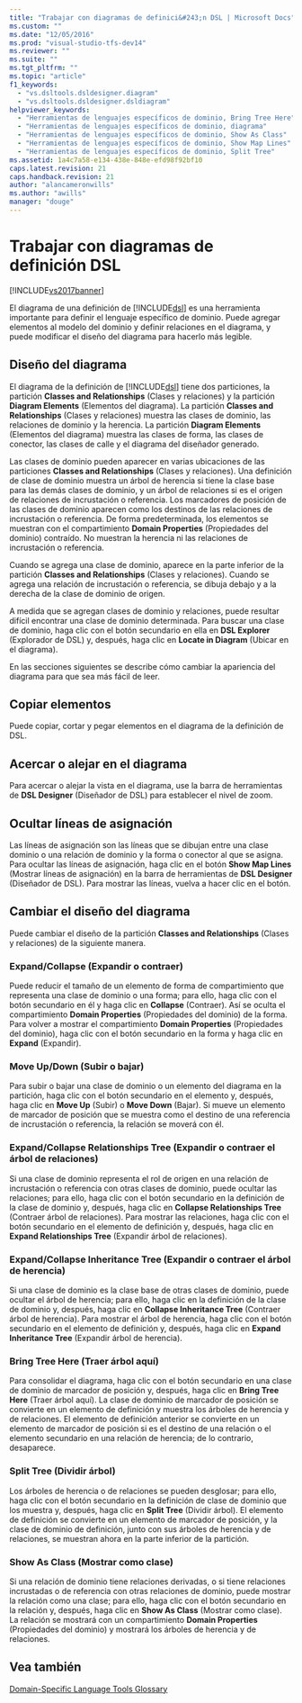 ```yaml
---
title: "Trabajar con diagramas de definici&#243;n DSL | Microsoft Docs"
ms.custom: ""
ms.date: "12/05/2016"
ms.prod: "visual-studio-tfs-dev14"
ms.reviewer: ""
ms.suite: ""
ms.tgt_pltfrm: ""
ms.topic: "article"
f1_keywords: 
  - "vs.dsltools.dsldesigner.diagram"
  - "vs.dsltools.dsldesigner.dsldiagram"
helpviewer_keywords: 
  - "Herramientas de lenguajes específicos de dominio, Bring Tree Here"
  - "Herramientas de lenguajes específicos de dominio, diagrama"
  - "Herramientas de lenguajes específicos de dominio, Show As Class"
  - "Herramientas de lenguajes específicos de dominio, Show Map Lines"
  - "Herramientas de lenguajes específicos de dominio, Split Tree"
ms.assetid: 1a4c7a58-e134-438e-848e-efd98f92bf10
caps.latest.revision: 21
caps.handback.revision: 21
author: "alancameronwills"
ms.author: "awills"
manager: "douge"
---
```

# Trabajar con diagramas de definici&#243;n DSL
[!INCLUDE[vs2017banner](../code-quality/includes/vs2017banner.md)]

El diagrama de una definición de [!INCLUDE[dsl](../modeling/includes/dsl_md.md)] es una herramienta importante para definir el lenguaje específico de dominio.  Puede agregar elementos al modelo del dominio y definir relaciones en el diagrama, y puede modificar el diseño del diagrama para hacerlo más legible.  
  
## Diseño del diagrama  
 El diagrama de la definición de [!INCLUDE[dsl](../modeling/includes/dsl_md.md)] tiene dos particiones, la partición **Classes and Relationships** \(Clases y relaciones\) y la partición **Diagram Elements** \(Elementos del diagrama\).  La partición **Classes and Relationships** \(Clases y relaciones\) muestra las clases de dominio, las relaciones de dominio y la herencia. La partición **Diagram Elements** \(Elementos del diagrama\) muestra las clases de forma, las clases de conector, las clases de calle y el diagrama del diseñador generado.  
  
 Las clases de dominio pueden aparecer en varias ubicaciones de las particiones **Classes and Relationships** \(Clases y relaciones\).  Una definición de clase de dominio muestra un árbol de herencia si tiene la clase base para las demás clases de dominio, y un árbol de relaciones si es el origen de relaciones de incrustación o referencia.  Los marcadores de posición de las clases de dominio aparecen como los destinos de las relaciones de incrustación o referencia.  De forma predeterminada, los elementos se muestran con el compartimiento **Domain Properties** \(Propiedades del dominio\) contraído.  No muestran la herencia ni las relaciones de incrustación o referencia.  
  
 Cuando se agrega una clase de dominio, aparece en la parte inferior de la partición **Classes and Relationships** \(Clases y relaciones\).  Cuando se agrega una relación de incrustación o referencia, se dibuja debajo y a la derecha de la clase de dominio de origen.  
  
 A medida que se agregan clases de dominio y relaciones, puede resultar difícil encontrar una clase de dominio determinada.  Para buscar una clase de dominio, haga clic con el botón secundario en ella en **DSL Explorer** \(Explorador de DSL\) y, después, haga clic en **Locate in Diagram** \(Ubicar en el diagrama\).  
  
 En las secciones siguientes se describe cómo cambiar la apariencia del diagrama para que sea más fácil de leer.  
  
## Copiar elementos  
 Puede copiar, cortar y pegar elementos en el diagrama de la definición de DSL.  
  
## Acercar o alejar en el diagrama  
 Para acercar o alejar la vista en el diagrama, use la barra de herramientas de **DSL Designer** \(Diseñador de DSL\) para establecer el nivel de zoom.  
  
## Ocultar líneas de asignación  
 Las líneas de asignación son las líneas que se dibujan entre una clase dominio o una relación de dominio y la forma o conector al que se asigna.  Para ocultar las líneas de asignación, haga clic en el botón **Show Map Lines** \(Mostrar líneas de asignación\) en la barra de herramientas de **DSL Designer** \(Diseñador de DSL\).  Para mostrar las líneas, vuelva a hacer clic en el botón.  
  
## Cambiar el diseño del diagrama  
 Puede cambiar el diseño de la partición **Classes and Relationships** \(Clases y relaciones\) de la siguiente manera.  
  
### Expand\/Collapse \(Expandir o contraer\)  
 Puede reducir el tamaño de un elemento de forma de compartimiento que representa una clase de dominio o una forma; para ello, haga clic con el botón secundario en él y haga clic en **Collapse** \(Contraer\).  Así se oculta el compartimiento **Domain Properties** \(Propiedades del dominio\) de la forma.  Para volver a mostrar el compartimiento **Domain Properties** \(Propiedades del dominio\), haga clic con el botón secundario en la forma y haga clic en **Expand** \(Expandir\).  
  
### Move Up\/Down \(Subir o bajar\)  
 Para subir o bajar una clase de dominio o un elemento del diagrama en la partición, haga clic con el botón secundario en el elemento y, después, haga clic en **Move Up** \(Subir\) o **Move Down** \(Bajar\).  Si mueve un elemento de marcador de posición que se muestra como el destino de una referencia de incrustación o referencia, la relación se moverá con él.  
  
### Expand\/Collapse Relationships Tree \(Expandir o contraer el árbol de relaciones\)  
 Si una clase de dominio representa el rol de origen en una relación de incrustación o referencia con otras clases de dominio, puede ocultar las relaciones; para ello, haga clic con el botón secundario en la definición de la clase de dominio y, después, haga clic en **Collapse Relationships Tree** \(Contraer árbol de relaciones\).  Para mostrar las relaciones, haga clic con el botón secundario en el elemento de definición y, después, haga clic en **Expand Relationships Tree** \(Expandir árbol de relaciones\).  
  
### Expand\/Collapse Inheritance Tree \(Expandir o contraer el árbol de herencia\)  
 Si una clase de dominio es la clase base de otras clases de dominio, puede ocultar el árbol de herencia; para ello, haga clic en la definición de la clase de dominio y, después, haga clic en **Collapse Inheritance Tree** \(Contraer árbol de herencia\).  Para mostrar el árbol de herencia, haga clic con el botón secundario en el elemento de definición y, después, haga clic en **Expand Inheritance Tree** \(Expandir árbol de herencia\).  
  
### Bring Tree Here \(Traer árbol aquí\)  
 Para consolidar el diagrama, haga clic con el botón secundario en una clase de dominio de marcador de posición y, después, haga clic en **Bring Tree Here** \(Traer árbol aquí\).  La clase de dominio de marcador de posición se convierte en un elemento de definición y muestra los árboles de herencia y de relaciones.  El elemento de definición anterior se convierte en un elemento de marcador de posición si es el destino de una relación o el elemento secundario en una relación de herencia; de lo contrario, desaparece.  
  
### Split Tree \(Dividir árbol\)  
 Los árboles de herencia o de relaciones se pueden desglosar; para ello, haga clic con el botón secundario en la definición de clase de dominio que los muestra y, después, haga clic en **Split Tree** \(Dividir árbol\).  El elemento de definición se convierte en un elemento de marcador de posición, y la clase de dominio de definición, junto con sus árboles de herencia y de relaciones, se muestran ahora en la parte inferior de la partición.  
  
### Show As Class \(Mostrar como clase\)  
 Si una relación de dominio tiene relaciones derivadas, o si tiene relaciones incrustadas o de referencia con otras relaciones de dominio, puede mostrar la relación como una clase; para ello, haga clic con el botón secundario en la relación y, después, haga clic en **Show As Class** \(Mostrar como clase\).  La relación se mostrará con un compartimiento **Domain Properties** \(Propiedades del dominio\) y mostrará los árboles de herencia y de relaciones.  
  
## Vea también  
 [Domain\-Specific Language Tools Glossary](http://msdn.microsoft.com/es-es/ca5e84cb-a315-465c-be24-76aa3df276aa)